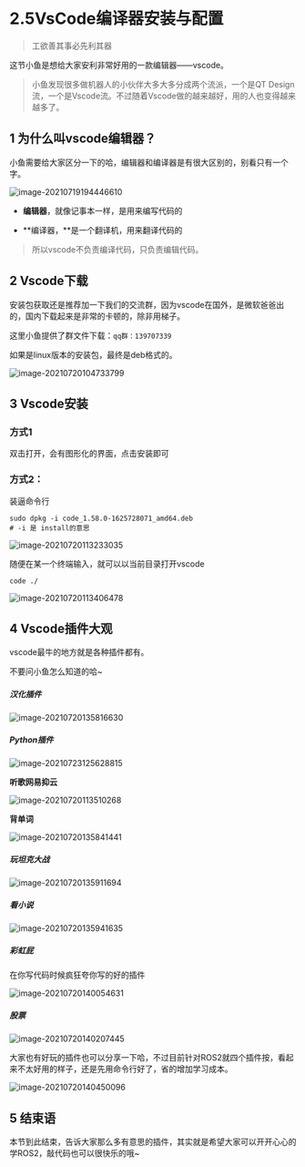 # 2.5VsCode编译器安装与配置

> 工欲善其事必先利其器



这节小鱼是想给大家安利非常好用的一款编辑器——vscode。

> 小鱼发现很多做机器人的小伙伴大多大多分成两个流派，一个是QT Design流，一个是Vscode流。不过随着Vscode做的越来越好，用的人也变得越来越多了。



## 1 为什么叫vscode编辑器？

小鱼需要给大家区分一下的哈，编辑器和编译器是有很大区别的，别看只有一个字。



![image-20210719194446610](2.5VsCode编译器安装与配置/imgs/image-20210719194446610.png)



- **编辑器**，就像记事本一样，是用来编写代码的

- **编译器，**是一个翻译机，用来翻译代码的

> 所以vscode不负责编译代码，只负责编辑代码。



## 2 Vscode下载

安装包获取还是推荐加一下我们的交流群，因为vscode在国外，是微软爸爸出的，国内下载起来是非常的卡顿的，除非用梯子。

这里小鱼提供了群文件下载：`qq群：139707339`

如果是linux版本的安装包，最终是deb格式的。

![image-20210720104733799](2.5VsCode编译器安装与配置/imgs/image-20210720104733799.png)



## 3 Vscode安装

### 方式1

双击打开，会有图形化的界面，点击安装即可



### 方式2：

装逼命令行

```
sudo dpkg -i code_1.58.0-1625728071_amd64.deb
# -i 是 install的意思
```



![image-20210720113233035](2.5VsCode编译器安装与配置/imgs/image-20210720113233035.png)



随便在某一个终端输入，就可以以当前目录打开vscode

```
code ./
```

![image-20210720113406478](2.5VsCode编译器安装与配置/imgs/image-20210720113406478.png)



## 4 Vscode插件大观

vscode最牛的地方就是各种插件都有。

不要问小鱼怎么知道的哈~

##### 汉化插件

![image-20210720135816630](2.5VsCode编译器安装与配置/imgs/image-20210720135816630.png)

##### Python插件

![image-20210723125628815](2.5VsCode编译器安装与配置/imgs/image-20210723125628815.png)

**听歌网易抑云**

![image-20210720113510268](2.5VsCode编译器安装与配置/imgs/image-20210720113510268.png)

**背单词**

![image-20210720135841441](2.5VsCode编译器安装与配置/imgs/image-20210720135841441.png)

##### 玩坦克大战

![image-20210720135911694](2.5VsCode编译器安装与配置/imgs/image-20210720135911694.png)

##### 看小说

![image-20210720135941635](2.5VsCode编译器安装与配置/imgs/image-20210720135941635.png)

##### 彩虹屁

在你写代码时候疯狂夸你写的好的插件

![image-20210720140054631](2.5VsCode编译器安装与配置/imgs/image-20210720140054631.png)

##### 股票

![image-20210720140207445](2.5VsCode编译器安装与配置/imgs/image-20210720140207445.png)



大家也有好玩的插件也可以分享一下哈，不过目前针对ROS2就四个插件按，看起来不太好用的样子，还是先用命令行好了，省的增加学习成本。

![image-20210720140450096](2.5VsCode编译器安装与配置/imgs/image-20210720140450096.png)



## 5 结束语

本节到此结束，告诉大家那么多有意思的插件，其实就是希望大家可以开开心心的学ROS2，敲代码也可以很快乐的哦~































